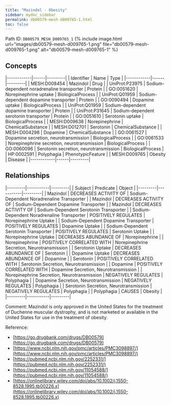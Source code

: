 ```yaml
---
title: "Mazindol - Obesity"
sidebar: mydoc_sidebar
permalink: db00579-mesh-d009765-1.html
toc: false 
---
```



Path ID: `DB00579_MESH_D009765_1`
{% include image.html url="images/db00579-mesh-d009765-1.png" file="db00579-mesh-d009765-1.png" alt="db00579-mesh-d009765-1" %}

## Concepts

|------------|------|---------|
| Identifier | Name | Type    |
|------------|------|---------|
| MESH:D008454 | Mazindol | Drug |
| UniProt:P23975 | Sodium-dependent noradrenaline transporter | Protein |
| GO:0051620 | Norepinephrine uptake | BiologicalProcess |
| UniProt:Q01959 | Sodium-dependent dopamine transporter | Protein |
| GO:0090494 | Dopamine uptake | BiologicalProcess |
| UniProt:Q01959 | Sodium-dependent dopamine transporter | Protein |
| UniProt:P31645 | Sodium-dependent serotonin transporter | Protein |
| GO:0051610 | Serotonin uptake | BiologicalProcess |
| MESH:D009638 | Norepinephrine | ChemicalSubstance |
| MESH:D012701 | Serotonin | ChemicalSubstance |
| MESH:D004298 | Dopamine | ChemicalSubstance |
| GO:0061527 | Dopamine secretion, neurotransmission | BiologicalProcess |
| GO:0061533 | Norepinephrine secretion, neurotransmission | BiologicalProcess |
| GO:0060096 | Serotonin secretion, neurotransmission | BiologicalProcess |
| HP:0002591 | Polyphagia | PhenotypicFeature |
| MESH:D009765 | Obesity | Disease |
|------------|------|---------|

## Relationships

|---------|-----------|---------|
| Subject | Predicate | Object  |
|---------|-----------|---------|
| Mazindol | DECREASES ACTIVITY OF | Sodium-Dependent Noradrenaline Transporter |
| Mazindol | DECREASES ACTIVITY OF | Sodium-Dependent Dopamine Transporter |
| Mazindol | DECREASES ACTIVITY OF | Sodium-Dependent Serotonin Transporter |
| Sodium-Dependent Noradrenaline Transporter | POSITIVELY REGULATES | Norepinephrine Uptake |
| Sodium-Dependent Dopamine Transporter | POSITIVELY REGULATES | Dopamine Uptake |
| Sodium-Dependent Serotonin Transporter | POSITIVELY REGULATES | Serotonin Uptake |
| Norepinephrine Uptake | DECREASES ABUNDANCE OF | Norepinephrine |
| Norepinephrine | POSITIVELY CORRELATED WITH | Norepinephrine Secretion, Neurotransmission |
| Serotonin Uptake | DECREASES ABUNDANCE OF | Serotonin |
| Dopamine Uptake | DECREASES ABUNDANCE OF | Dopamine |
| Serotonin | POSITIVELY CORRELATED WITH | Serotonin Secretion, Neurotransmission |
| Dopamine | POSITIVELY CORRELATED WITH | Dopamine Secretion, Neurotransmission |
| Norepinephrine Secretion, Neurotransmission | NEGATIVELY REGULATES | Polyphagia |
| Dopamine Secretion, Neurotransmission | NEGATIVELY REGULATES | Polyphagia |
| Serotonin Secretion, Neurotransmission | NEGATIVELY REGULATES | Polyphagia |
| Polyphagia | CAUSES | Obesity |
|---------|-----------|---------|

Comment: Mazindol is only approved in the United States for the treatment of Duchenne muscular dystrophy, and is not marketed or available in the United States for use in the treatment of obesity.

Reference: 
  - [https://go.drugbank.com/drugs/DB00579](https://go.drugbank.com/drugs/DB00579)
  - [https://www.ncbi.nlm.nih.gov/pmc/articles/PMC3098897/](https://www.ncbi.nlm.nih.gov/pmc/articles/PMC3098897/)
  - [https://pubmed.ncbi.nlm.nih.gov/2252331/](https://pubmed.ncbi.nlm.nih.gov/2252331/)
  - [https://pubmed.ncbi.nlm.nih.gov/11054588/](https://pubmed.ncbi.nlm.nih.gov/11054588/)
  - [https://onlinelibrary.wiley.com/doi/abs/10.1002/j.1550-8528.1995.tb00226.x](https://onlinelibrary.wiley.com/doi/abs/10.1002/j.1550-8528.1995.tb00226.x)
